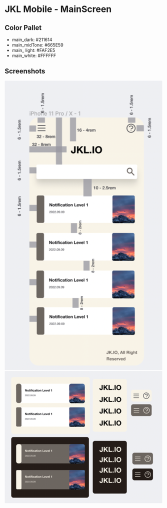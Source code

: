 # JKL Mobile - MainScreen

## Color Pallet

- main_dark:                 #211614
- main_midTone:          #665E59
- main_ light:                #FAF2E5
- main_white:               #FFFFFF

## Screenshots

![1662680931018](image/README_MOBILE_MAIN/1662680931018.png)![1662680942047](image/README_MOBILE_MAIN/1662680942047.png)

